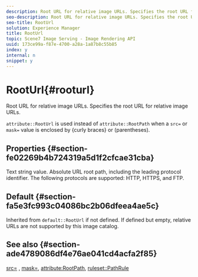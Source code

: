 ```yaml
---
description: Root URL for relative image URLs. Specifies the root URL for relative image URLs.
seo-description: Root URL for relative image URLs. Specifies the root URL for relative image URLs.
seo-title: RootUrl
solution: Experience Manager
title: RootUrl
topic: Scene7 Image Serving - Image Rendering API
uuid: 173ce99a-f87e-4700-a28a-1a87b8c55b85
index: y
internal: n
snippet: y
---
```


# RootUrl{#rooturl}

Root URL for relative image URLs. Specifies the root URL for relative image URLs.

 `attribute::RootUrl` is used instead of `attribute::RootPath` when a `src=` or `mask=` value is enclosed by {curly braces} or (parentheses).

## Properties {#section-fe02269b4b724319a5d1f2cfcae31cba}

Text string value. Absolute URL root path, including the leading protocol identifier. The following protocols are supported: HTTP, HTTPS, and FTP.

## Default {#section-fa5e3fc993c04086bc2b06dfeea4ae5c}

Inherited from `default::RootUrl` if not defined. If defined but empty, relative URLs are not supported by this image catalog.

## See also {#section-ade4789086df4e76ae041cd4acfa2f85}

[src=](../../../../../is-api/http-ref/image-serving-api-ref/c-http-protocol-reference/c-command-reference/r-src.md#reference-f6506637778c4c69bf106a7924a91ab1) , [mask=](../../../../../is-api/http-ref/image-serving-api-ref/c-http-protocol-reference/c-command-reference/r-mask.md#reference-922254e027404fb890b850e2723ee06e), [attribute:RootPath](../../../../../is-api/image-catalog/image-serving-api-ref/c-image-catalog-reference/c-attributes-reference/r-rootpath.md#reference-17d57e5967be403b8408fa7214017494), [ruleset::PathRule](../../../../../is-api/image-catalog/image-serving-api-ref/c-image-catalog-reference/c-rule-set-reference/c-rule-set-reference.md#concept-3e5058cf3507470b82cac638df23ea8e) 

